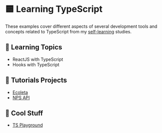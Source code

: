# 🟦 Learning TypeScript

These examples cover different aspects of several development tools and concepts related to TypeScript from my [self-learning](https://github.com/DanielBrito/self-learning) studies.

## 📑 Learning Topics

- ReactJS with TypeScript
- Hooks with TypeScript

## :rocket: Tutorials Projects

- [Ecoleta](https://github.com/DanielBrito/ecoleta-nlw-rocketseat)
- [NPS API](https://github.com/DanielBrito/nps-nlw-rocketseat)

## 🎉 Cool Stuff

- [TS Playground](https://www.typescriptlang.org/play)
